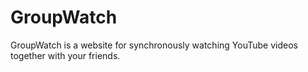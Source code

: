 # GroupWatch

GroupWatch is a website for synchronously watching YouTube videos together with your friends.
